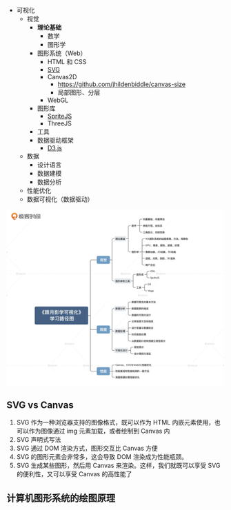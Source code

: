 - 可视化
  - 视觉
    - **理论基础**
      - 数学
      - 图形学
    - 图形系统（Web）
      - HTML 和 CSS
      - [SVG](https://developer.mozilla.org/zh-CN/docs/Web/SVG/Tutorial)
      - Canvas2D
        - https://github.com/jhildenbiddle/canvas-size
        - 局部图形、分层
      - WebGL
    - 图形库
      - [SpriteJS](https://spritejs.org/#/)
      - ThreeJS
    - 工具
    - 数据驱动框架
      - [D3.js](https://d3js.org/)
  - 数据
    - 设计语言
    - 数据建模
    - 数据分析
  - 性能优化
  - 数据可视化（数据驱动）

![图 6](./images/515c2ea4bbbcc07043a02ef40c3ed220f9db0fe231ef53604aaea2776f68363e.png)  

## SVG vs Canvas

1. SVG 作为一种浏览器支持的图像格式，既可以作为 HTML 内嵌元素使用，也可以作为图像通过 img 元素加载，或者绘制到 Canvas 内
2. SVG 声明式写法
3. SVG 通过 DOM 渲染方式，图形交互比 Canvas 方便
4. SVG 的图形元素会非常多，这会导致 DOM 渲染成为性能瓶颈。
5. SVG 生成某些图形，然后用 Canvas 来渲染。这样，我们就既可以享受 SVG 的便利性，又可以享受 Canvas 的高性能了

## 计算机图形系统的绘图原理

